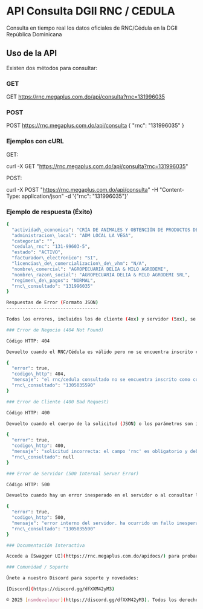 API Consulta DGII RNC / CEDULA
==============================

Consulta en tiempo real los datos oficiales de RNC/Cédula en la DGII República Dominicana

Uso de la API
-------------

Existen dos métodos para consultar:

### GET

GET https://rnc.megaplus.com.do/api/consulta?rnc=131996035

### POST

POST https://rnc.megaplus.com.do/api/consulta
{
    "rnc": "131996035"
}

### Ejemplos con cURL

GET:

curl -X GET "https://rnc.megaplus.com.do/api/consulta?rnc=131996035"

POST:

curl -X POST "https://rnc.megaplus.com.do/api/consulta" -H "Content-Type: application/json" -d '{"rnc": "131996035"}'

### Ejemplo de respuesta (Éxito)
```bash
{
  "actividad\_economica": "CRÍA DE ANIMALES Y OBTENCIÓN DE PRODUCTOS DE ORIGEN ANIMAL, N.C.P. (INCL. CIERVO, CONEJO EXCEPTO PARA PELO, GATO, LOMBRIZ PÁJARO,",
  "administracion\_local": "ADM LOCAL LA VEGA",
  "categoria": "",
  "cedula\_rnc": "131-99603-5",
  "estado": "ACTIVO",
  "facturador\_electronico": "SI",
  "licencias\_de\_comercializacion\_de\_vhm": "N/A",
  "nombre\_comercial": "AGROPECUARIA DELIA & MILO AGRODEMI",
  "nombre\_razon\_social": "AGROPECUARIA DELIA & MILO AGRODEMI SRL",
  "regimen\_de\_pagos": "NORMAL",
  "rnc\_consultado": "131996035"
}

Respuestas de Error (Formato JSON)
----------------------------------

Todos los errores, incluidos los de cliente (4xx) y servidor (5xx), se devuelven en formato JSON consistente.

### Error de Negocio (404 Not Found)

Código HTTP: 404

Devuelto cuando el RNC/Cédula es válido pero no se encuentra inscrito como contribuyente.

{
  "error": true,
  "codigo\_http": 404,
  "mensaje": "el rnc/cedula consultado no se encuentra inscrito como contribuyente.",
  "rnc\_consultado": "1305035590"
}

### Error de Cliente (400 Bad Request)

Código HTTP: 400

Devuelto cuando el cuerpo de la solicitud (JSON) o los parámetros son inválidos o faltan.

{
  "error": true,
  "codigo\_http": 400,
  "mensaje": "solicitud incorrecta: el campo 'rnc' es obligatorio y debe tener 9 o 11 dígitos.",
  "rnc\_consultado": null
}

### Error de Servidor (500 Internal Server Error)

Código HTTP: 500

Devuelto cuando hay un error inesperado en el servidor o al consultar la DGII.

{
  "error": true,
  "codigo\_http": 500,
  "mensaje": "error interno del servidor. ha ocurrido un fallo inesperado.",
  "rnc\_consultado": "1305035590"
}

### Documentación Interactiva

Accede a [Swagger UI](https://rnc.megaplus.com.do/apidocs/) para probar la API directamente.

### Comunidad / Soporte

Únete a nuestro Discord para soporte y novedades:

[Discord](https://discord.gg/dfXXM42yM3)

© 2025 [nsmdeveloper](https://discord.gg/dfXXM42yM3). Todos los derechos reservados.
